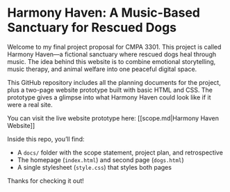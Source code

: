 # Harmony Haven: A Music-Based Sanctuary for Rescued Dogs

Welcome to my final project proposal for CMPA 3301. This project is called Harmony Haven—a fictional sanctuary where rescued dogs heal through music. The idea behind this website is to combine emotional storytelling, music therapy, and animal welfare into one peaceful digital space.

This GitHub repository includes all the planning documents for the project, plus a two-page website prototype built with basic HTML and CSS. The prototype gives a glimpse into what Harmony Haven could look like if it were a real site.

You can visit the live website prototype here: [[scope.md|Harmony Haven Website]]

Inside this repo, you’ll find:
- A `docs/` folder with the scope statement, project plan, and retrospective
- The homepage (`index.html`) and second page (`dogs.html`)
- A single stylesheet (`style.css`) that styles both pages

Thanks for checking it out!